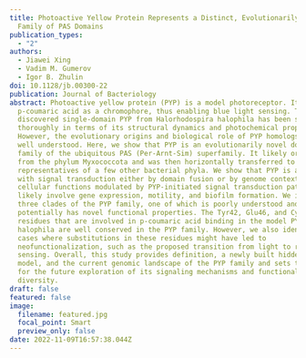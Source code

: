 ```yaml
---
title: Photoactive Yellow Protein Represents a Distinct, Evolutionarily Novel
  Family of PAS Domains
publication_types:
  - "2"
authors:
  - Jiawei Xing
  - Vadim M. Gumerov
  - Igor B. Zhulin
doi: 10.1128/jb.00300-22
publication: Journal of Bacteriology
abstract: Photoactive yellow protein (PYP) is a model photoreceptor. It binds a
  p-coumaric acid as a chromophore, thus enabling blue light sensing. The first
  discovered single-domain PYP from Halorhodospira halophila has been studied
  thoroughly in terms of its structural dynamics and photochemical properties.
  However, the evolutionary origins and biological role of PYP homologs are not
  well understood. Here, we show that PYP is an evolutionarily novel domain
  family of the ubiquitous PAS (Per-Arnt-Sim) superfamily. It likely originated
  from the phylum Myxococcota and was then horizontally transferred to
  representatives of a few other bacterial phyla. We show that PYP is associated
  with signal transduction either by domain fusion or by genome context. Key
  cellular functions modulated by PYP-initiated signal transduction pathways
  likely involve gene expression, motility, and biofilm formation. We identified
  three clades of the PYP family, one of which is poorly understood and
  potentially has novel functional properties. The Tyr42, Glu46, and Cys69
  residues that are involved in p-coumaric acid binding in the model PYP from H.
  halophila are well conserved in the PYP family. However, we also identified
  cases where substitutions in these residues might have led to
  neofunctionalization, such as the proposed transition from light to redox
  sensing. Overall, this study provides definition, a newly built hidden Markov
  model, and the current genomic landscape of the PYP family and sets the stage
  for the future exploration of its signaling mechanisms and functional
  diversity.
draft: false
featured: false
image:
  filename: featured.jpg
  focal_point: Smart
  preview_only: false
date: 2022-11-09T16:57:38.044Z
---
```

